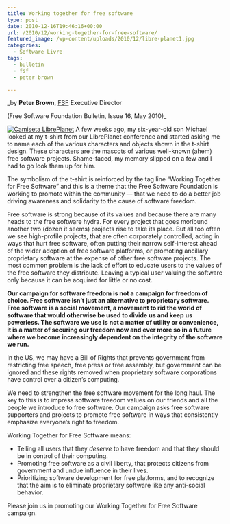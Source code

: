 ```yaml
---
title: Working together for free software
type: post
date: 2010-12-16T19:46:16+00:00
url: /2010/12/working-together-for-free-software/
featured_image: /wp-content/uploads/2010/12/libre-planet1.jpg
categories:
  - Software Livre
tags:
  - bulletin
  - fsf
  - peter brown

---
```

_by **Peter Brown**, [FSF][1] Executive Director

(Free Software Foundation Bulletin, Issue 16, May 2010)_

[<img src="https://i1.wp.com/tiagomadeira.com/wp-content/uploads/2010/12/productimage-picture-lp-tshirt-77_t280.png?resize=280%2C156" alt="Camiseta LibrePlanet" title="Camiseta LibrePlanet" class="alignright size-full wp-image-750" data-recalc-dims="1" />][2] A few weeks ago, my six-year-old son Michael looked at my t-shirt from our LibrePlanet conference and started asking me to name each of the various characters and objects shown in the t-shirt design. These characters are the mascots of various well-known (ahem) free software projects. Shame-faced, my memory slipped on a few and I had to go look them up for him.

The symbolism of the t-shirt is reinforced by the tag line “Working Together for Free Software” and this is a theme that the Free Software Foundation is working to promote within the community — that we need to do a better job driving awareness and solidarity to the cause of software freedom.

Free software is strong because of its values and because there are many heads to the free software hydra. For every project that goes moribund another two (dozen it seems) projects rise to take its place. But all too often we see high-profile projects, that are often corporately controlled, acting in ways that hurt free software, often putting their narrow self-interest ahead of the wider adoption of free software platforms, or promoting ancillary proprietary software at the expense of other free software projects. The most common problem is the lack of effort to educate users to the values of the free software they distribute. Leaving a typical user valuing the software only because it can be acquired for little or no cost.

**Our campaign for software freedom is not a campaign for freedom of choice. Free software isn’t just an alternative to proprietary software. Free software is a social movement, a movement to rid the world of software that would otherwise be used to divide us and keep us powerless. The software we use is not a matter of utility or convenience, it is a matter of securing our freedom now and ever more so in a future where we become increasingly dependent on the integrity of the software we run.**

In the US, we may have a Bill of Rights that prevents government from restricting free speech, free press or free assembly, but government can be ignored and these rights removed when proprietary software corporations have control over a citizen’s computing.

We need to strengthen the free software movement for the long haul. The key to this is to impress software freedom values on our friends and all the people we introduce to free software. Our campaign asks free software supporters and projects to promote free software in ways that consistently emphasize everyone’s right to freedom.

Working Together for Free Software means:

  * Telling all users that they _deserve_ to have freedom and that they should be in control of their computing.
  * Promoting free software as a civil liberty, that protects citizens from government and undue influence in their lives.
  * Prioritizing software development for free platforms, and to recognize that the aim is to eliminate proprietary software like any anti-social behavior.

Please join us in promoting our Working Together for Free Software campaign.

 [1]: http://www.fsf.org/
 [2]: https://i1.wp.com/tiagomadeira.com/wp-content/uploads/2010/12/productimage-picture-lp-tshirt-77_t280.png


